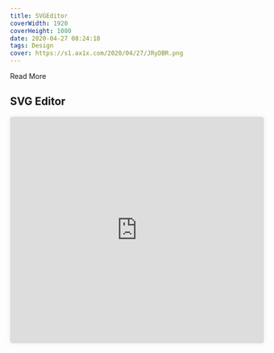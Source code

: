 ```yaml
---
title: SVGEditor
coverWidth: 1920
coverHeight: 1080
date: 2020-04-27 08:24:18
tags: Design
cover: https://s1.ax1x.com/2020/04/27/JRyDBR.png
---
```


Read More
<!-- more -->

## SVG Editor

<iframe style="width:100%;height:450px;box-shadow:0px 0px 10px #eee;border-radius:5px" src="https://c.runoob.com/more/svgeditor/" frameborder="0" allowvr allowfullscreen mozallowfullscreen="true" webkitallowfullscreen="true" onmousewheel="">
</iframe>
